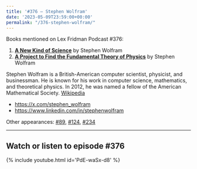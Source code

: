 ```yaml
---
title: '#376 – Stephen Wolfram'
date: '2023-05-09T23:59:00+00:00'
permalink: "/376-stephen-wolfram/"
---
```


Books mentioned on Lex Fridman Podcast #376:

1. <b><a href="https://amzn.to/42M5rGr" target="_blank" rel="sponsored noopener noreferrer">A New Kind of Science</a></b> by Stephen Wolfram
2. <b><a href="https://amzn.to/42quejF" target="_blank" rel="sponsored noopener noreferrer">A Project to Find the Fundamental Theory of Physics</a></b> by Stephen Wolfram

Stephen Wolfram is a British-American computer scientist, physicist, and businessman. He is known for his work in computer science, mathematics, and theoretical physics. In 2012, he was named a fellow of the American Mathematical Society. <a href="https://en.wikipedia.org/wiki/Stephen_Wolfram" target="_blank">Wikipedia</a>

- <a href="https://x.com/stephen_wolfram" target="_blank">https://x.com/stephen_wolfram</a>
- <a href="https://www.linkedin.com/in/stephenwolfram" target="_blank">https://www.linkedin.com/in/stephenwolfram</a>

Other appearances: [\#89](/89-stephen-wolfram/), [\#124](/124-stephen-wolfram/), [\#234](/234-stephen-wolfram/)

- - - - - -

## Watch or listen to episode #376

{% include youtube.html id='PdE-waSx-d8' %}